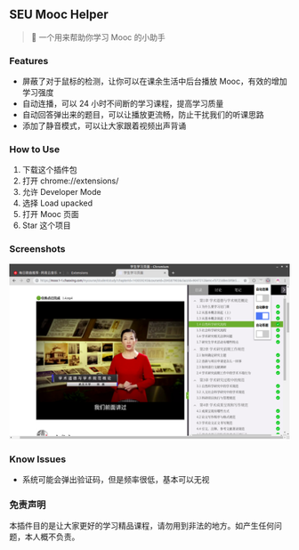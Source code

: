 ## SEU Mooc Helper

> 🤖 一个用来帮助你学习 Mooc 的小助手

### Features

* 屏蔽了对于鼠标的检测，让你可以在课余生活中后台播放 Mooc，有效的增加学习强度
* 自动连播，可以 24 小时不间断的学习课程，提高学习质量
* 自动回答弹出来的题目，可以让播放更流畅，防止干扰我们的听课思路
* 添加了静音模式，可以让大家跟着视频出声背诵

### How to Use

1. 下载这个插件包
2. 打开 chrome://extensions/
3. 允许 Developer Mode
4. 选择 Load upacked
5. 打开 Mooc 页面
6. Star 这个项目

### Screenshots

![](./.github/images/seu-mooc-helper.png)

### Know Issues

* 系统可能会弹出验证码，但是频率很低，基本可以无视

### 免责声明

本插件目的是让大家更好的学习精品课程，请勿用到非法的地方。如产生任何问题，本人概不负责。
